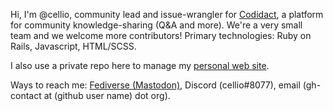 Hi, I'm @cellio, community lead and issue-wrangler for [Codidact](https://github.com/codidact/qpixel),
a platform for community knowledge-sharing (Q&A and more).  We're a very small team and we welcome more contributors!
Primary technologies: Ruby on Rails, Javascript, HTML/SCSS.

I also use a private repo here to manage my [personal web site](https://cellio.org/).

Ways to reach me: <a rel="me" href="https://indieweb.social/@cellio">Fediverse (Mastodon)</a>,
Discord (cellio#8077), email (gh-contact at (github user name) dot org).




<!---
cellio/cellio is a special repository because its `README.md` (this file) appears on your GitHub profile.
You can click the Preview link to take a look at your changes.
--->
